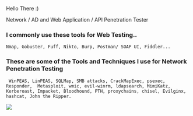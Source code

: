 Hello There :)


Network / AD and Web Application / API Penetration Tester


### I commonly use these tools for Web Testing.. 
```
Nmap, Gobuster, Fuff, Nikto, Burp, Postman/ SOAP UI, Fiddler...
```

### These are some of the Tools and Techniques I use for Network Penetration Testing
```
 WinPEAS, LinPEAS, SQLMap, SMB attacks, CrackMapExec, psexec, Responder,  Metasploit, wmic, evil-winrm, ldapsearch, MimiKatz, Kerberoast, Impacket, Bloodhound, PTH, proxychains, chisel, Evilginx, hashcat, John the Ripper.
```




![](https://i.giphy.com/media/v1.Y2lkPTc5MGI3NjExOWZ0MWRicmJ6amtpdG9lYzRqcXZydDVpY3Byd3EyZ2FoOHR5bDRuaCZlcD12MV9pbnRlcm5hbF9naWZfYnlfaWQmY3Q9Zw/igQNK5cVj4O94QtIGW/giphy.gif)



